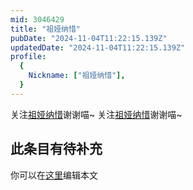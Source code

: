 ```yaml
---
mid: 3046429
title: "祖娅纳惜"
pubDate: "2024-11-04T11:22:15.139Z"
updatedDate: "2024-11-04T11:22:15.139Z"
profile:
  {
    Nickname: ["祖娅纳惜"],
  }
---
```


关注[祖娅纳惜](https://space.bilibili.com/3046429)谢谢喵~ 关注[祖娅纳惜](https://space.bilibili.com/3046429)谢谢喵~

## 此条目有待补充
你可以在[这里](https://github.com/Yuhanawa/VTuber.ICU/edit/master/src/content/v/祖娅纳惜/index.md)编辑本文
